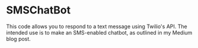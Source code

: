 # SMSChatBot
This code allows you to respond to a text message using Twilio's API. The intended use is to make an SMS-enabled chatbot, as outlined in my Medium blog post.
